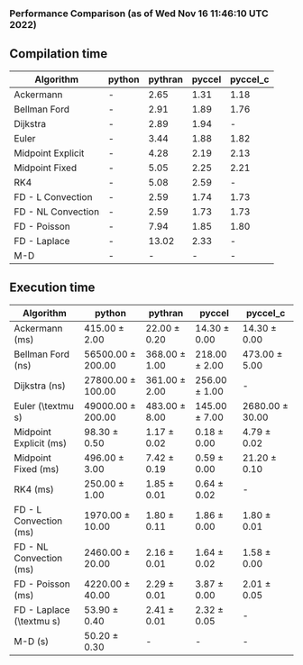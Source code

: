 ### Performance Comparison (as of Wed Nov 16 11:46:10 UTC 2022)
## Compilation time
Algorithm                 | python                    | pythran                   | pyccel                    | pyccel_c                 
------------------------- | ------------------------- | ------------------------- | ------------------------- | -------------------------
Ackermann                 | -                         | 2.65                      | 1.31                      | 1.18                     
Bellman Ford              | -                         | 2.91                      | 1.89                      | 1.76                     
Dijkstra                  | -                         | 2.89                      | 1.94                      | -                        
Euler                     | -                         | 3.44                      | 1.88                      | 1.82                     
Midpoint Explicit         | -                         | 4.28                      | 2.19                      | 2.13                     
Midpoint Fixed            | -                         | 5.05                      | 2.25                      | 2.21                     
RK4                       | -                         | 5.08                      | 2.59                      | -                        
FD - L Convection         | -                         | 2.59                      | 1.74                      | 1.73                     
FD - NL Convection        | -                         | 2.59                      | 1.73                      | 1.73                     
FD - Poisson              | -                         | 7.94                      | 1.85                      | 1.80                     
FD - Laplace              | -                         | 13.02                     | 2.33                      | -                        
M-D                       | -                         | -                         | -                         | -                        

## Execution time
Algorithm                 | python                    | pythran                   | pyccel                    | pyccel_c                 
------------------------- | ------------------------- | ------------------------- | ------------------------- | -------------------------
Ackermann (ms)            | 415.00 $\pm$ 2.00         | 22.00 $\pm$ 0.20          | 14.30 $\pm$ 0.00          | 14.30 $\pm$ 0.00         
Bellman Ford (ns)         | 56500.00 $\pm$ 200.00     | 368.00 $\pm$ 1.00         | 218.00 $\pm$ 2.00         | 473.00 $\pm$ 5.00        
Dijkstra (ns)             | 27800.00 $\pm$ 100.00     | 361.00 $\pm$ 2.00         | 256.00 $\pm$ 1.00         | -                        
Euler (\textmu s)         | 49000.00 $\pm$ 200.00     | 483.00 $\pm$ 8.00         | 145.00 $\pm$ 7.00         | 2680.00 $\pm$ 30.00      
Midpoint Explicit (ms)    | 98.30 $\pm$ 0.50          | 1.17 $\pm$ 0.02           | 0.18 $\pm$ 0.00           | 4.79 $\pm$ 0.02          
Midpoint Fixed (ms)       | 496.00 $\pm$ 3.00         | 7.42 $\pm$ 0.19           | 0.59 $\pm$ 0.00           | 21.20 $\pm$ 0.10         
RK4 (ms)                  | 250.00 $\pm$ 1.00         | 1.85 $\pm$ 0.01           | 0.64 $\pm$ 0.02           | -                        
FD - L Convection (ms)    | 1970.00 $\pm$ 10.00       | 1.80 $\pm$ 0.11           | 1.86 $\pm$ 0.00           | 1.80 $\pm$ 0.01          
FD - NL Convection (ms)   | 2460.00 $\pm$ 20.00       | 2.16 $\pm$ 0.01           | 1.64 $\pm$ 0.02           | 1.58 $\pm$ 0.00          
FD - Poisson (ms)         | 4220.00 $\pm$ 40.00       | 2.29 $\pm$ 0.01           | 3.87 $\pm$ 0.00           | 2.01 $\pm$ 0.05          
FD - Laplace (\textmu s)  | 53.90 $\pm$ 0.40          | 2.41 $\pm$ 0.01           | 2.32 $\pm$ 0.05           | -                        
M-D (s)                   | 50.20 $\pm$ 0.30          | -                         | -                         | -                        
